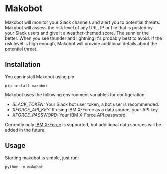 # Makobot

Makobot will monitor your Slack channels and alert you to potential threats.
Makobot will assess the risk level of any URL, IP or file that is posted by
your Slack users and give it a weather-themed score. The sunnier the better.
When you see thunder and lightning it's probably best to avoid. If the risk
level is high enough, Makobot will provide additional details about the
potential threat.

## Installation

You can install Makobot using pip:

    pip install makobot

Makobot uses the following environment variables for configuration:

 * *SLACK_TOKEN:* Your Slack bot user token, a bot user is recommended.
 * *XFORCE_API_KEY:* If using IBM X-Force as a data source, your API key.
 * *XFORCE_PASSWORD:* Your IBM X-Force API password.

Currently only [IBM X-Force](https://exchange.xforce.ibmcloud.com/) is supported, but additional data sources will be
added in the future.

## Usage

Starting makobot is simple, just run:

    python -m makobot

